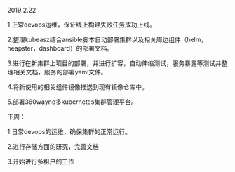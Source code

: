 2019.2.22

1.正常devops运维，保证线上构建失败任务成功上线。

2.整理kubeasz结合ansible脚本自动部署集群以及相关周边组件（helm，heapster，dashboard）的部署文档。

3.进行在新集群上项目的部署，并进行扩容，自动伸缩测试，服务暴露等测试并整理相关文档，服务的部署yaml文件。

4.将新使用的相关组件镜像推送到现有镜像仓库中。

5.部署360wayne多kubernetes集群管理平台。



下周：

1.日常devops的运维，确保集群的正常运行。

2.进行存储方面的研究，完善文档

3.开始进行多租户的工作



